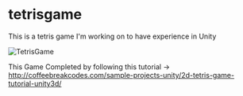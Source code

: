 # tetrisgame
This is a tetris game I'm working on to have experience in Unity

![TetrisGame](https://user-images.githubusercontent.com/41302444/102807957-a971d400-43d0-11eb-94a9-947d8b123b92.gif)

This Game Completed by following this tutorial -> http://coffeebreakcodes.com/sample-projects-unity/2d-tetris-game-tutorial-unity3d/
